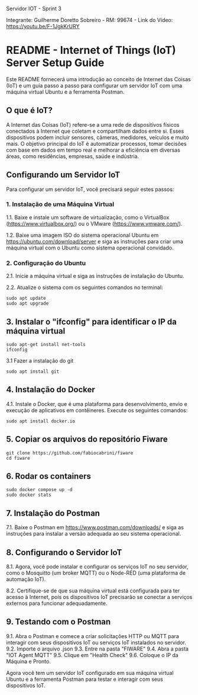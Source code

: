 Servidor IOT - Sprint 3

Integrante:
Guilherme Doretto Sobreiro - RM: 99674 -
Link do Vídeo: https://youtu.be/F-1JgkKrURY

# README - Internet of Things (IoT) Server Setup Guide

Este README fornecerá uma introdução ao conceito de Internet das Coisas (IoT) e um guia passo a passo para configurar um servidor IoT com uma máquina virtual Ubuntu e a ferramenta Postman.

## O que é IoT?

A Internet das Coisas (IoT) refere-se a uma rede de dispositivos físicos conectados à Internet que coletam e compartilham dados entre si. Esses dispositivos podem incluir sensores, câmeras, medidores, veículos e muito mais. O objetivo principal do IoT é automatizar processos, tomar decisões com base em dados em tempo real e melhorar a eficiência em diversas áreas, como residências, empresas, saúde e indústria.

## Configurando um Servidor IoT

Para configurar um servidor IoT, você precisará seguir estes passos:

### 1. Instalação de uma Máquina Virtual

1.1. Baixe e instale um software de virtualização, como o VirtualBox (https://www.virtualbox.org/) ou o VMware (https://www.vmware.com/).

1.2. Baixe uma imagem ISO do sistema operacional Ubuntu em https://ubuntu.com/download/server e siga as instruções para criar uma máquina virtual com o Ubuntu como sistema operacional convidado.

### 2. Configuração do Ubuntu

2.1. Inicie a máquina virtual e siga as instruções de instalação do Ubuntu.

2.2. Atualize o sistema com os seguintes comandos no terminal:

```
sudo apt update
sudo apt upgrade
```

## 3. Instalar o "ifconfig" para identificar o IP da máquina virtual
```
sudo apt-get install net-tools
ifconfig
```

3.1 Fazer a instalação do git
```
sudo apt install git
```

## 4. Instalação do Docker
4.1. Instale o Docker, que é uma plataforma para desenvolvimento, envio e execução de aplicativos em contêineres. Execute os seguintes comandos:
```
sudo apt install docker.io
```

## 5. Copiar os arquivos do repositório Fiware
```
git clone https://github.com/fabiocabrini/fiware
cd fiware
```

## 6. Rodar os containers
```
sudo docker compose up -d
sudo docker stats
```

## 7. Instalação do Postman

7.1. Baixe o Postman em https://www.postman.com/downloads/ e siga as instruções para instalar a versão adequada ao seu sistema operacional.

## 8. Configurando o Servidor IoT
8.1. Agora, você pode instalar e configurar os serviços IoT no seu servidor, como o Mosquitto (um broker MQTT) ou o Node-RED (uma plataforma de automação IoT).

8.2. Certifique-se de que sua máquina virtual está configurada para ter acesso à Internet, pois os dispositivos IoT precisarão se conectar a serviços externos para funcionar adequadamente.

## 9. Testando com o Postman
9.1. Abra o Postman e comece a criar solicitações HTTP ou MQTT para interagir com seus dispositivos IoT ou serviços IoT instalados no servidor.
9.2. Importe o arquivo .json
9.3. Entre na pasta "FIWARE"
9.4. Abra a pasta "IOT Agent MQTT"
9.5. Clique em "Health Check"
9.6. Coloque o IP da Máquina e Pronto.

Agora você tem um servidor IoT configurado em sua máquina virtual Ubuntu e a ferramenta Postman para testar e interagir com seus dispositivos IoT.
